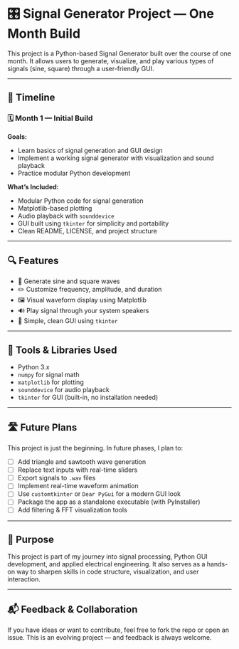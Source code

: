 # 🎛️ Signal Generator Project — One Month Build

This project is a Python-based Signal Generator built over the course of one month. It allows users to generate, visualize, and play various types of signals (sine, square) through a user-friendly GUI.

---

## 📅 Timeline

### 🗓️ Month 1 — Initial Build

**Goals:**
- Learn basics of signal generation and GUI design
- Implement a working signal generator with visualization and sound playback
- Practice modular Python development

**What’s Included:**
- Modular Python code for signal generation
- Matplotlib-based plotting
- Audio playback with `sounddevice`
- GUI built using `tkinter` for simplicity and portability
- Clean README, LICENSE, and project structure

---

## 🔍 Features

- 🎵 Generate sine and square waves
- ✏️ Customize frequency, amplitude, and duration
- 🖼 Visual waveform display using Matplotlib
- 🔊 Play signal through your system speakers
- 🧩 Simple, clean GUI using `tkinter`

---

## 🔧 Tools & Libraries Used

- Python 3.x
- `numpy` for signal math
- `matplotlib` for plotting
- `sounddevice` for audio playback
- `tkinter` for GUI (built-in, no installation needed)

---

## 🛣️ Future Plans

This project is just the beginning. In future phases, I plan to:

- [ ] Add triangle and sawtooth wave generation
- [ ] Replace text inputs with real-time sliders
- [ ] Export signals to `.wav` files
- [ ] Implement real-time waveform animation
- [ ] Use `customtkinter` or `Dear PyGui` for a modern GUI look
- [ ] Package the app as a standalone executable (with PyInstaller)
- [ ] Add filtering & FFT visualization tools

---

## 🙌 Purpose

This project is part of my journey into signal processing, Python GUI development, and applied electrical engineering. It also serves as a hands-on way to sharpen skills in code structure, visualization, and user interaction.

---

## 📬 Feedback & Collaboration

If you have ideas or want to contribute, feel free to fork the repo or open an issue. This is an evolving project — and feedback is always welcome.

